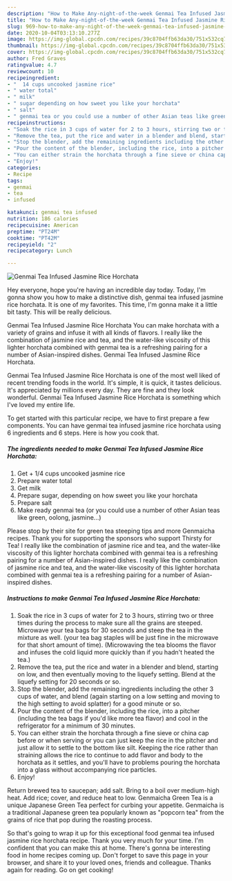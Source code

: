 ```yaml
---
description: "How to Make Any-night-of-the-week Genmai Tea Infused Jasmine Rice Horchata"
title: "How to Make Any-night-of-the-week Genmai Tea Infused Jasmine Rice Horchata"
slug: 969-how-to-make-any-night-of-the-week-genmai-tea-infused-jasmine-rice-horchata
date: 2020-10-04T03:13:10.277Z
image: https://img-global.cpcdn.com/recipes/39c8704ffb63da30/751x532cq70/genmai-tea-infused-jasmine-rice-horchata-recipe-main-photo.jpg
thumbnail: https://img-global.cpcdn.com/recipes/39c8704ffb63da30/751x532cq70/genmai-tea-infused-jasmine-rice-horchata-recipe-main-photo.jpg
cover: https://img-global.cpcdn.com/recipes/39c8704ffb63da30/751x532cq70/genmai-tea-infused-jasmine-rice-horchata-recipe-main-photo.jpg
author: Fred Graves
ratingvalue: 4.7
reviewcount: 10
recipeingredient:
- "  14 cups uncooked jasmine rice"
- " water total"
- " milk"
- " sugar depending on how sweet you like your horchata"
- " salt"
- " genmai tea or you could use a number of other Asian teas like green oolong jasmine"
recipeinstructions:
- "Soak the rice in 3 cups of water for 2 to 3 hours, stirring two or three times during the process to make sure all the grains are steeped. Microwave your tea bags for 30 seconds and steep the tea in the mixture as well. (your tea bag staples will be just fine in the microwave for that short amount of time). (Microwaving the tea blooms the flavor and infuses the cold liquid more quickly than if you hadn&#39;t heated the tea.)"
- "Remove the tea, put the rice and water in a blender and blend, starting on low, and then eventually moving to the liquefy setting. Blend at the liquefy setting for 20 seconds or so."
- "Stop the blender, add the remaining ingredients including the other 3 cups of water, and blend (again starting on a low setting and moving to the high setting to avoid splatter) for a good minute or so."
- "Pour the content of the blender, including the rice, into a pitcher (including the tea bags if you&#39;d like more tea flavor) and cool in the refrigerator for a minimum of 30 minutes."
- "You can either strain the horchata through a fine sieve or china cap before or when serving or you can just keep the rice in the pitcher and just allow it to settle to the bottom like silt. Keeping the rice rather than straining allows the rice to continue to add flavor and body to the horchata as it settles, and you&#39;ll have to problems pouring the horchata into a glass without accompanying rice particles."
- "Enjoy!"
categories:
- Recipe
tags:
- genmai
- tea
- infused

katakunci: genmai tea infused 
nutrition: 186 calories
recipecuisine: American
preptime: "PT24M"
cooktime: "PT42M"
recipeyield: "2"
recipecategory: Lunch

---
```



![Genmai Tea Infused Jasmine Rice Horchata](https://img-global.cpcdn.com/recipes/39c8704ffb63da30/751x532cq70/genmai-tea-infused-jasmine-rice-horchata-recipe-main-photo.jpg)

Hey everyone, hope you're having an incredible day today. Today, I'm gonna show you how to make a distinctive dish, genmai tea infused jasmine rice horchata. It is one of my favorites. This time, I'm gonna make it a little bit tasty. This will be really delicious.

Genmai Tea Infused Jasmine Rice Horchata You can make horchata with a variety of grains and infuse it with all kinds of flavors. I really like the combination of jasmine rice and tea, and the water-like viscosity of this lighter horchata combined with genmai tea is a refreshing pairing for a number of Asian-inspired dishes. Genmai Tea Infused Jasmine Rice Horchata.

Genmai Tea Infused Jasmine Rice Horchata is one of the most well liked of recent trending foods in the world. It's simple, it is quick, it tastes delicious. It's appreciated by millions every day. They are fine and they look wonderful. Genmai Tea Infused Jasmine Rice Horchata is something which I've loved my entire life.


To get started with this particular recipe, we have to first prepare a few components. You can have genmai tea infused jasmine rice horchata using 6 ingredients and 6 steps. Here is how you cook that.

<!--inarticleads1-->

##### The ingredients needed to make Genmai Tea Infused Jasmine Rice Horchata:

1. Get  + 1/4 cups uncooked jasmine rice
1. Prepare  water total
1. Get  milk
1. Prepare  sugar, depending on how sweet you like your horchata
1. Prepare  salt
1. Make ready  genmai tea (or you could use a number of other Asian teas like green, oolong, jasmine...)


Please stop by their site for green tea steeping tips and more Genmaicha recipes. Thank you for supporting the sponsors who support Thirsty for Tea! I really like the combination of jasmine rice and tea, and the water-like viscosity of this lighter horchata combined with genmai tea is a refreshing pairing for a number of Asian-inspired dishes. I really like the combination of jasmine rice and tea, and the water-like viscosity of this lighter horchata combined with genmai tea is a refreshing pairing for a number of Asian-inspired dishes. 

<!--inarticleads2-->

##### Instructions to make Genmai Tea Infused Jasmine Rice Horchata:

1. Soak the rice in 3 cups of water for 2 to 3 hours, stirring two or three times during the process to make sure all the grains are steeped. Microwave your tea bags for 30 seconds and steep the tea in the mixture as well. (your tea bag staples will be just fine in the microwave for that short amount of time). (Microwaving the tea blooms the flavor and infuses the cold liquid more quickly than if you hadn&#39;t heated the tea.)
1. Remove the tea, put the rice and water in a blender and blend, starting on low, and then eventually moving to the liquefy setting. Blend at the liquefy setting for 20 seconds or so.
1. Stop the blender, add the remaining ingredients including the other 3 cups of water, and blend (again starting on a low setting and moving to the high setting to avoid splatter) for a good minute or so.
1. Pour the content of the blender, including the rice, into a pitcher (including the tea bags if you&#39;d like more tea flavor) and cool in the refrigerator for a minimum of 30 minutes.
1. You can either strain the horchata through a fine sieve or china cap before or when serving or you can just keep the rice in the pitcher and just allow it to settle to the bottom like silt. Keeping the rice rather than straining allows the rice to continue to add flavor and body to the horchata as it settles, and you&#39;ll have to problems pouring the horchata into a glass without accompanying rice particles.
1. Enjoy!


Return brewed tea to saucepan; add salt. Bring to a boil over medium-high heat. Add rice; cover, and reduce heat to low. Genmaicha Green Tea is a unique Japanese Green Tea perfect for curbing your appetite. Genmaicha is a traditional Japanese green tea popularly known as &#34;popcorn tea&#34; from the grains of rice that pop during the roasting process. 

So that's going to wrap it up for this exceptional food genmai tea infused jasmine rice horchata recipe. Thank you very much for your time. I'm confident that you can make this at home. There's gonna be interesting food in home recipes coming up. Don't forget to save this page in your browser, and share it to your loved ones, friends and colleague. Thanks again for reading. Go on get cooking!
